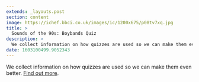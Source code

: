 ```yaml
--- 
extends: _layouts.post 
section: content 
image: https://ichef.bbci.co.uk/images/ic/1200x675/p08tv7xq.jpg 
title: > 
  Sounds of the 90s: Boybands Quiz 
description: > 
  We collect information on how quizzes are used so we can make them even better.Find out more. 
date: 1603100499.9052343 
--- 
```

<div><p class="rid-load"></p><p>We collect information on how quizzes are used so we can make them even better. <a href="https://www.bbc.co.uk/programmes/articles/4ryPmSl6JmpdyDqdWvCLBtC/riddle-privacy-policy">Find out more</a>.</p>
    </div>